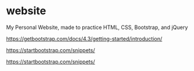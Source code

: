 # website
My Personal Website, made to practice HTML, CSS, Bootstrap, and jQuery


https://getbootstrap.com/docs/4.3/getting-started/introduction/

https://startbootstrap.com/snippets/

https://startbootstrap.com/snippets/
